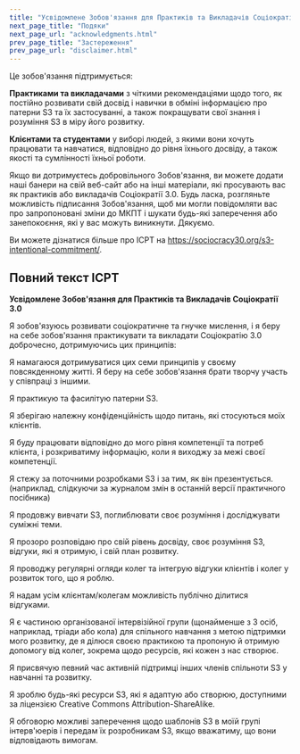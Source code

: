 ```yaml
---
title: "Усвідомлене Зобов'язання для Практиків та Викладачів Соціократії 3.0 (ICPT)"
next_page_title: "Подяки"
next_page_url: "acknowledgments.html"
prev_page_title: "Застереження"
prev_page_url: "disclaimer.html"
---
```



Це зобов'язання підтримується:

**Практиками та викладачами** з чіткими рекомендаціями щодо того, як постійно розвивати свій досвід і навички в обміні інформацією про патерни S3 та їх застосуванні, а також покращувати свої знання і розуміння S3 в міру його розвитку.

**Клієнтами та студентами** у виборі людей, з якими вони хочуть працювати та навчатися, відповідно до рівня їхнього досвіду, а також якості та сумлінності їхньої роботи.

Якщо ви дотримуєтесь добровільного Зобов'язання, ви можете додати наші банери на свій веб-сайт або на інші матеріали, які просувають вас як практиків або викладачів Соціократії 3.0. Будь ласка, розгляньте можливість підписання Зобов'язання, щоб ми могли повідомляти вас про запропоновані зміни до МКПТ і шукати будь-які заперечення або занепокоєння, які у вас можуть виникнути. Дякуємо.

Ви можете дізнатися більше про ICPT на <https://sociocracy30.org/s3-intentional-commitment/>.

## Повний текст ICPT

**Усвідомлене Зобов'язання для Практиків та Викладачів Соціократії 3.0**

Я зобов'язуюсь розвивати соціократичне та гнучке мислення, і я беру на себе зобов'язання практикувати та викладати Соціократію 3.0 доброчесно, дотримуючись цих принципів:

Я намагаюся дотримуватися цих семи принципів у своєму повсякденному житті. Я беру на себе зобов'язання брати творчу участь у співпраці з іншими.

Я практикую та фасилітую патерни S3.

Я зберігаю належну конфіденційність щодо питань, які стосуються моїх клієнтів.

Я буду працювати відповідно до мого рівня компетенції та потреб клієнта, і розкриватиму інформацію, коли я виходжу за межі своєї компетенції.

Я стежу за поточними розробками S3 і за тим, як він презентується. (наприклад, слідкуючи за журналом змін в останній версії практичного посібника)

Я продовжу вивчати S3, поглиблювати своє розуміння і досліджувати суміжні теми.

Я прозоро розповідаю про свій рівень досвіду, своє розуміння S3, відгуки, які я отримую, і свій план розвитку.

Я проводжу регулярні огляди колег та інтегрую відгуки клієнтів і колег у розвиток того, що я роблю.

Я надам усім клієнтам/колегам можливість публічно ділитися відгуками.

Я є частиною організованої інтервізійної групи (щонайменше з 3 осіб, наприклад, тріади або кола) для спільного навчання з метою підтримки мого розвитку, де я ділюся своєю практикою та пропоную й отримую допомогу від колег, зокрема щодо ресурсів, які кожен з нас створює.

Я присвячую певний час активній підтримці інших членів спільноти S3 у навчанні та розвитку.

Я зроблю будь-які ресурси S3, які я адаптую або створюю, доступними за ліцензією Creative Commons Attribution-ShareAlike.

Я обговорю можливі заперечення щодо шаблонів S3 в моїй групі інтерв'юерів і передам їх розробникам S3, якщо вважатиму, що вони відповідають вимогам.